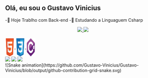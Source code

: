  ## Olá, eu sou o  Gustavo Vinicius
 -🔭  Hoje Trablho com  Back-end
 -🌱 Estudando a Linguaguem Csharp   
 
<div align="center">  
  <a href="https://github.com/Gustavo-Vinicius">   
  <img height="140em" src="https://github-readme-stats.vercel.app/api?username=Gustavo-Vinicius&show_icons=true&theme=algolia&include_all_commits=true&count_private=true"/>  
  <img height="140em" src="https://github-readme-stats.vercel.app/api/top-langs/?username=Gustavo-Vinicius&layout=compact&langs_count=7&theme=algolia"/> 
 </div> 
<div style="d   isplay: inline_blo  ck"><br>    
<img align="center" alt="HTML" height="60" width="30" src="https://raw.githubusercontent.com/devicons/devicon/master/icons/html5/html5-original.svg">
<img align="center" alt="CSS" height="60" width="30" src="https://raw.githubusercontent.com/devicons/devicon/master/icons/css3/css3-original.svg">
<img align="center" alt="Csharp" height="60" width="30" src="https://raw.githubusercontent.com/devicons/devicon/master/icons/csharp/csharp-original.svg"> </div>  
 
  <div>  
    <a href="https://instagram.com/guustavo_vinicius" target="_blank"><img src="https://img.shields.io/badge/-Instagram-%23E4405F?style=for-the-badge&logo=instagram&logoColor=white" target="_blank"></a>
    <a href = "mailto:gustavovinicimos12345@gmail.com"><img src="https://img.shields.io/badge/-Gmail-%23333?style=for-the-badge&logo=gmail&logoColor=white" target="_blank"></a> 
    <a href="https://www.linkedin.com/in/gustavo-vinicius-741878223/" target="_blank"><img src="https://img.shields.io/badge/-LinkedIn-%230077B5?style=for-the-badge&logo=linkedin&logoColor=white" target="_blank"></a>       
  </div>
 ![Snake animation](https://github.com/Gustavo-Vinicius/Gustavo-Vinicius/blob/output/github-contribution-grid-snake.svg)
